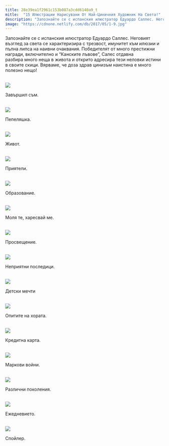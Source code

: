 ```yaml
---
title: 28e39ea1f2961c153b087a3cdd6140a9_t
mitle:  "15 Илюстрации Нарисувани От Най-Циничния Художник На Света!"
description: "Запознайте се с испанския илюстратор Едуардо Саллес. Неговият възглед за света се характеризира с трезвост, имунитет към илюзии и пълна липса на наивни очаквания. �"
image: "https://cdnone.netlify.com/db/2017/05/1-9.jpg"
---
```


 <p>Запознайте се с испанския илюстратор Едуардо Саллес. Неговият възглед за света се характеризира с трезвост, имунитет към илюзии и пълна липса на наивни очаквания. Победителят от много престижни награди, включително и “Канските лъвове”, Салес отдавна разбира много неща в живота и открито адресира тези неловки истини в своите скици. Вярваме, че доза здрав цинизъм наистина е много полезно нещо!</p>       <p> <br/><img src="https://cdnone.netlify.com/db/2017/05/1-9.jpg"/><br/></p> <p>Завършил съм.</p> <p> <br/><img src="https://cdnone.netlify.com/db/2017/05/2-9.jpg"/><br/></p>      <p>Пепеляшка.</p>  <p> <br/><img src="https://cdnone.netlify.com/db/2017/05/3-8.jpg"/><br/></p> <p>Живот.</p> <p> <br/><img src="https://cdnone.netlify.com/db/2017/05/4-8.jpg"/><br/></p>      <p>Приятели.</p> <p> <br/><img src="https://cdnone.netlify.com/db/2017/05/5-8.jpg"/><br/></p> <p>Образование.</p> <p> <br/><img src="https://cdnone.netlify.com/db/2017/05/6-7.jpg"/><br/></p> <p>Моля те, харесвай ме.</p>  <p> <br/><img src="https://cdnone.netlify.com/db/2017/05/7-7.jpg"/><br/></p>      <p>Просвещение.</p> <p> <br/><img src="https://cdnone.netlify.com/db/2017/05/8-7.jpg"/><br/></p> <p>Неприятни последици.</p> <p> <br/><img src="https://cdnone.netlify.com/db/2017/05/9-7.jpg"/><br/></p>      <p>Детски мечти</p> <p> <br/><img src="https://cdnone.netlify.com/db/2017/05/10-7.jpg"/><br/></p> <p>Опитите на хората.</p> <p> <br/><img src="https://cdnone.netlify.com/db/2017/05/11-6.jpg"/><br/></p> <p>Кредитна карта.</p> <p> <br/><img src="https://cdnone.netlify.com/db/2017/05/12-6.jpg"/><br/></p> <p>Маркови войни.</p> <p> <br/><img src="https://cdnone.netlify.com/db/2017/05/13-6.jpg"/><br/></p> <p>Различни поколения.</p> <p> <br/><img src="https://cdnone.netlify.com/db/2017/05/14-6.jpg"/><br/></p> <p>Ежедневието.</p>  <p> <br/><img src="https://cdnone.netlify.com/db/2017/05/15-4.jpg"/><br/></p> <p>Спойлер.</p>       